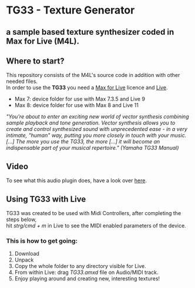 # TG33 - Texture Generator 
## a sample based texture synthesizer coded in Max for Live (M4L). <br />

## Where to start?
This repository consists of the M4L's source code in addition with other needed files. <br />
In order to use the **TG33** you need a [Max for Live](https://www.ableton.com/de/live/max-for-live/) licence and [Live](https://www.ableton.com/de/live/).

* Max 7: device folder for use with Max 7.3.5 and Live 9  <br />
* Max 8: device folder for use with Max 8 and Live 11  <br />

*"You're about to enter an exciting new world of vector synthesis combining sample playback and tone generation. Vector synthesis allows you to create and control synthesized sound with unprecedented ease - in a very intimate, "human" way, putting you more closely in touch with your music. [...] The more you use the TG33, the more [...] it will become an indispensable part of your musical repertoire."*  *(Yamaha TG33 Manual)* <br />

## Video

To see what this audio plugin does, have a look over [here](https://youtu.be/azWQjQDmVE0?t=30).

## Using TG33 with Live

TG33 was created to be used with Midi Controllers, after completing the steps below,<br /> 
hit *strg/cmd + m* in Live to see the MIDI enabled parameters of the device.

### This is how to get going:
1. Download 
2. Unpack
3. Copy the whole folder to any directory visible for Live.
4. From within Live: drag *TG33.amxd* file on Audio/MIDI track.
5. Enjoy playing around and creating new, interesting textures!
